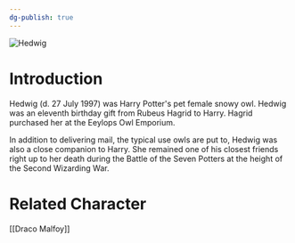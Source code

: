 ```yaml
---
dg-publish: true
---
```

![Hedwig](http://rxbg5ysja.bkt.gdipper.com/Hedwig.png)
# Introduction
Hedwig (d. 27 July 1997) was Harry Potter's pet female snowy owl. Hedwig was an eleventh birthday gift from Rubeus Hagrid to Harry. Hagrid purchased her at the Eeylops Owl Emporium.

In addition to delivering mail, the typical use owls are put to, Hedwig was also a close companion to Harry. She remained one of his closest friends right up to her death during the Battle of the Seven Potters at the height of the Second Wizarding War.

# Related Character
[[Draco Malfoy]]
